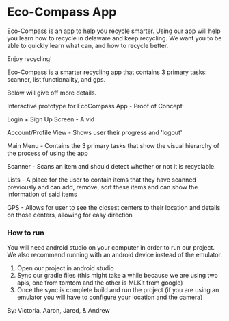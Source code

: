 # Eco-Compass App
Eco-Compass is an app to help you recycle smarter. Using our app will help you learn how to recycle in delaware and keep recycling. We want you to be able to quickly learn what can, and how to recycle better. 

Enjoy recycling! 




Eco-Compass is a smarter recycling app that contains 3 primary tasks: scanner, list functionailty, and gps.

Below will give off more details.

Interactive prototype for EcoCompass App - Proof of Concept

Login + Sign Up Screen - A vid

Account/Profile View - Shows user their progress and 'logout'

Main Menu - Contains the 3 primary tasks that show the visual hierarchy of the process of using the app

Scanner - Scans an item and should detect whether or not it is recyclable.

Lists - A place for the user to contain items that they have scanned previously and can add, remove, sort these items and can show the information of said items

GPS - Allows for user to see the closest centers to their location and details on those centers, allowing for easy direction


### How to run

You will need android studio on your computer in order to run our project. We also recommend running with an android device instead of the emulator. 

1. Open our project in android studio
2. Sync our gradle files (this might take a while because we are using two apis, one from tomtom and the other is MLKit from google)
3. Once the sync is complete build and run the project (if you are using an emulator you will have to configure your location and the camera)

By:
Victoria, Aaron, Jared, & Andrew
